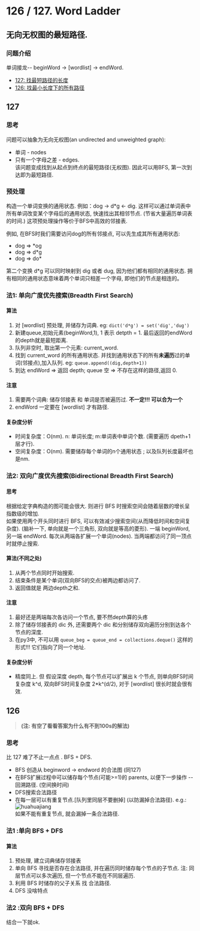 # 126 / 127. Word Ladder
## 无向无权图的最短路径.

### 问题介绍
单词接龙-- beginWord -> [wordlist] -> endWord.    
- [127: 找最短路径的长度](#127)    
- [126: 找最小长度下的所有路径](#126)

## 127 
### 思考 
问题可以抽象为无向无权图(an undirected and unweighted graph):
* 单词 - nodes
* 只有一个字母之差 - edges.  
该问题变成找到从起点到终点的最短路径(无权图). 因此可以用BFS, 第一次到达即为最短路径.   

### 预处理
构造一个单词变换的通用状态. 例如：dog -> d*g <- dig. 
这样可以通过单词表中所有单词改变某个字母后的通用状态, 快速找出其相邻节点. (节省大量遍历单词表的时间.) 这项预处理操作等价于BFS中高效的邻接表.

例如, 在BFS时我们需要访问dog的所有邻接点, 可以先生成其所有通用状态: 
* dog => *og
* dog => d*g
* dog => do*     
 
第二个变换 d*g 可以同时映射到 dig 或者 dug, 因为他们都有相同的通用状态. 拥有相同的通用状态意味着两个单词只相差一个字母, 即他们的节点是相连的。

### 法1: 单向广度优先搜索(Breadth First Search)
#### 算法
1. 对 [wordlist] 预处理, 并储存为词典. eg: `dict('d*g') = set('dig','dug') `
2. 新建queue,初始元素(beginWord,1), 1 表示 detpth = 1. 最后返回的endWord 的depth就是最短距离. 
3. 队列非空时, 取出第一个元素: current_word.
4. 找到 current_word 的所有通用状态. 并找到通用状态下的所有**未遍历**过的单词(邻接点),加入队列. eg: `queue.append((dig,depth+1))` 
5. 到达 endWord => 返回 depth; queue 空 => 不存在这样的路径,返回 0. 

#### 注意
1. 需要两个词典: 储存邻接表 和 单词是否被遍历过. **不一定!!! 可以合为一个**
2. endWord 一定要在 [wordlist] 才有路径. 

#### 复杂度分析
* 时间复杂度：O(nm). n: 单词长度; m:单词表中单词个数. (需要遍历 dpeth+1 层才行).  
* 空间复杂度：O(nm). 需要储存每个单词的n个通用状态 ; 以及队列长度最坏也是nm. 


### 法2: 双向广度优先搜索(Bidirectional Breadth First Search)
#### 思考
根据给定字典构造的图可能会很大. 则进行 BFS 时搜索空间会随着层数的增长呈指数级的增加.    
如果使用两个开头同时进行 BFS, 可以有效减少搜索空间(从而降低时间和空间复杂度). (脑补一下, 单向就是一个三角形, 双向就是等高的菱形).  一端 beginWord, 另一端  endWord. 每次从两端各扩展一个单词(nodes). 当两端都访问了同一顶点时就停止搜索. 

#### 算法(不同之处)
1. 从两个节点同时开始搜索.
2. 结束条件是某个单词(双向BFS的交点)被两边都访问了. 
3. 返回值就是 两边depth之和. 

#### 注意
1. 最好还是两端每次各访问一个节点, 要不然depth算的头疼
2. 除了储存邻接表的 dic 外, 还需要两个 dic 和分别储存双向遍历分别到达各个节点的深度.
3.  在py3中, 不可以用 `queue_beg = queue_end = collections.deque()` 这样的形式!!! 它们指向了同一个地址. 

#### 复杂度分析
* 精度同上. 但 假设深度 depth, 每个节点可以扩展出 k 个节点, 则单向BFS时间复杂度 k^d, 双向BFS时间复杂度 2*k^(d/2), 对于 [wordlist] 很长时就会很有效.

## 126
> **(注: 有空了看看答案为什么有不到100s的解法)**
### 思考 
比 127 难了不止一点点 . BFS + DFS. 
* BFS 创造从 beginword -> endword 的合法图 (同127)
* 在BFS扩展过程中可以储存每个节点(可能>=1)的 parents, 以便下一步操作 -- 回溯路径. (空间换时间)
* DFS搜索合法路径
* 在每一层可以有重复节点.[队列里同层不要删掉] (以防漏掉合法路径). e.g.:
![huahuajiang](https://wx3.sinaimg.cn/mw1024/006qmTkdly1g6t6oam4hwj30ib08i0uu.jpg)     
如果不能有重复节点, 就会漏掉一条合法路径. 

### 法1 :单向 BFS + DFS
#### 算法
1. 预处理, 建立词典储存邻接表
2. 单向 BFS 寻找是否存在合法路径, 并在遍历同时储存每个节点的子节点. 注: 同层节点可以多次遍历, 但一个节点不能在不同层遍历. 
3. 利用 BFS 时储存的父子关系 找 合法路径. 
4. DFS 没啥特点

### 法2 :双向 BFS + DFS
结合一下就ok. 



